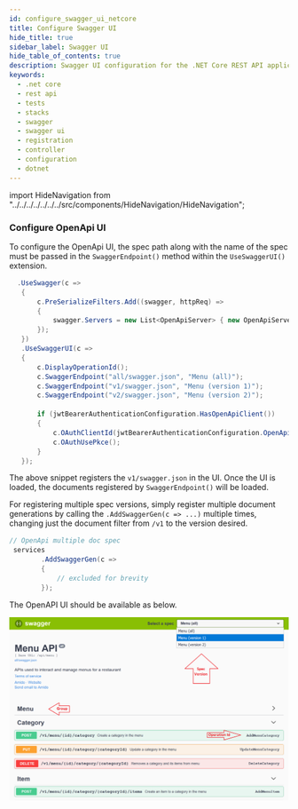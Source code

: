 ```yaml
---
id: configure_swagger_ui_netcore
title: Configure Swagger UI
hide_title: true
sidebar_label: Swagger UI
hide_table_of_contents: true
description: Swagger UI configuration for the .NET Core REST API application
keywords:
  - .net core
  - rest api
  - tests 
  - stacks
  - swagger
  - swagger ui
  - registration
  - controller
  - configuration
  - dotnet
---
```


import HideNavigation  from "../../../../../../../src/components/HideNavigation/HideNavigation";

### Configure OpenApi UI

To configure the OpenApi UI, the spec path along with the name of the spec must be passed in the `SwaggerEndpoint()` method within the `UseSwaggerUI()` extension.

```csharp
  .UseSwagger(c =>
   {
       c.PreSerializeFilters.Add((swagger, httpReq) =>
       {
           swagger.Servers = new List<OpenApiServer> { new OpenApiServer { Url = $"{pathBase}" } };
       });
   })
   .UseSwaggerUI(c =>
   {
       c.DisplayOperationId();
       c.SwaggerEndpoint("all/swagger.json", "Menu (all)");
       c.SwaggerEndpoint("v1/swagger.json", "Menu (version 1)");
       c.SwaggerEndpoint("v2/swagger.json", "Menu (version 2)");

       if (jwtBearerAuthenticationConfiguration.HasOpenApiClient())
       {
           c.OAuthClientId(jwtBearerAuthenticationConfiguration.OpenApi.ClientId);
           c.OAuthUsePkce();
       }
   });
```

The above snippet registers the `v1/swagger.json` in the UI. Once the UI is loaded, the documents registered by `SwaggerEndpoint()` will be loaded.

For registering multiple spec versions, simply register multiple document generations by calling the `.AddSwaggerGen(c => ...)` multiple times, changing just the document filter from `/v1` to the version desired.

```csharp
// OpenApi multiple doc spec
 services
        .AddSwaggerGen(c =>
        {
            // excluded for brevity 
        });
```

The OpenAPI UI should be available as below.

![Swagger UI](/img/swagger-ui-info.png)

<HideNavigation next />
